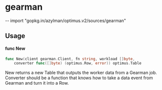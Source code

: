 # gearman
--
    import "gopkg.in/azylman/optimus.v2/sources/gearman"


## Usage

#### func  New

```go
func New(client gearman.Client, fn string, workload []byte,
	converter func([]byte) (optimus.Row, error)) optimus.Table
```
New returns a new Table that outputs the worker data from a Gearman job.
Converter should be a function that knows how to take a data event from Gearman
and turn it into a Row.
